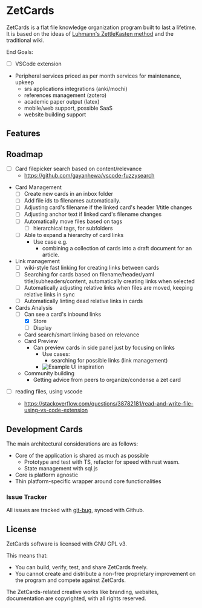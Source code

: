 # ZetCards

ZetCards is a flat file knowledge organization program built to last a lifetime. It is based on the ideas of [Luhmann's ZettleKasten method](https://medium.com/emvi/luhmanns-zettelkasten-a-productivity-tool-that-works-like-your-brain-abe2d53a2948) and the traditional wiki.

End Goals:

- [ ] VSCode extension
- Peripheral services priced as per month services for maintenance, upkeep
  - srs applications integrations (anki/mochi)
  - references management (zotero)
  - academic paper output (latex)
  - mobile/web support, possible SaaS
  - website building support

## Features

## Roadmap

- [ ] Card filepicker search based on content/relevance
  - https://github.com/gayanhewa/vscode-fuzzysearch
- Card Management
  - [ ] Create new cards in an inbox folder
  - [ ] Add file ids to filenames automatically.
  - [ ] Adjusting card's filename if the linked card's header 1/title changes
  - [ ] Adjusting anchor text if linked card's filename changes
  - [ ] Automatically move files based on tags
    - [ ] hierarchical tags, for subfolders
  - [ ] Able to expand a hierarchy of card links
    - Use case e.g.
      - combining a collection of cards into a draft document for an article.
- Link management
  - [ ] wiki-style fast linking for creating links between cards
  - [ ] Searching for cards based on filename/header/yaml title/subheaders/content, automatically creating links when selected
  - [ ] Automatically adjusting relative links when files are moved, keeping relative links in sync
  - [ ] Automatically linting dead relative links in cards
- Cards Analysis
  - [ ] Can see a card's inbound links
    - [x] Store
    - [ ] Display
  - Card search/smart linking based on relevance
  - Card Preview
    - Can preview cards in side panel just by focusing on links
      - Use cases:
        - searching for possible links (link management)
      - ![Example UI inspiration](/assets/2020/04/08-02-21-1586283681424.png)
  - Community building
    - Getting advice from peers to organize/condense a zet card

* [ ] reading files, using vscode

  - https://stackoverflow.com/questions/38782181/read-and-write-file-using-vs-code-extension

## Development Cards

The main architectural considerations are as follows:

- Core of the application is shared as much as possible
  - Prototype and test with TS, refactor for speed with rust wasm.
  - State management with sql.js
- Core is platform agnostic
- Thin platform-specific wrapper around core functionalities

### Issue Tracker

All issues are tracked with [git-bug](https://github.com/MichaelMure/git-bug), synced with Github.

## License

ZetCards software is licensed with GNU GPL v3.

This means that:

- You can build, verify, test, and share ZetCards freely.
- You cannot create and distribute a non-free proprietary improvement on the program and compete against ZetCards.

The ZetCards-related creative works like branding, websites, documentation are copyrighted, with all rights reserved.
